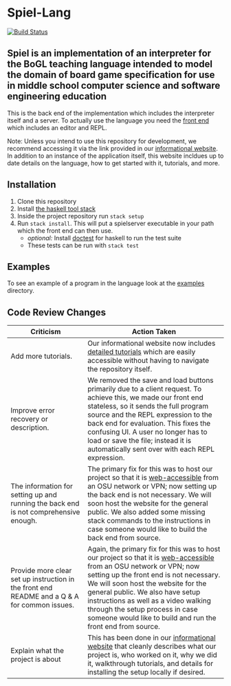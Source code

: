 # Spiel-Lang

[![Build Status](https://travis-ci.org/The-Code-In-Sheep-s-Clothing/Spiel-Lang.svg?branch=master)](https://travis-ci.org/The-Code-In-Sheep-s-Clothing/Spiel-Lang)

## Spiel is an implementation of an interpreter for the BoGL teaching language intended to model the domain of board game specification for use in middle school computer science and software engineering education

This is the back end of the implementation which includes the interpreter itself and a server. To actually use the language you need the [front end](https://github.com/The-Code-In-Sheep-s-Clothing/Spiel-Front) which includes an editor and REPL.

Note: Unless you intend to use this repository for development, we recommend accessing it via the link provided in our [informational website](https://the-code-in-sheep-s-clothing.github.io/Spiel-Lang/). In addition to an instance of the application itself, this website incldues up to date details on the language, how to get started with it, tutorials, and more.

## Installation
1. Clone this repository
2. Install [the haskell tool stack](https://docs.haskellstack.org/en/stable/install_and_upgrade/)
3. Inside the project repository run `stack setup`
4. Run `stack install`. This will put a spielserver executable in your path which the front end can then use.
   * *optional:* Install [doctest](https://hackage.haskell.org/package/doctest) for haskell to run the test suite
   * These tests can be run with `stack test`
        
## Examples 
To see an example of a program in the language look at the [examples](examples/) directory.

## Code Review Changes
| Criticism                                                                                    | Action Taken                                                                                                                                                                                                                                                                                                                                                                                                     |
|----------------------------------------------------------------------------------------------|------------------------------------------------------------------------------------------------------------------------------------------------------------------------------------------------------------------------------------------------------------------------------------------------------------------------------------------------------------------------------------------------------------------|
| Add more tutorials.                                                                          | Our informational website now includes [detailed tutorials](https://the-code-in-sheep-s-clothing.github.io/Spiel-Lang/Tutorials/All.html) which are easily accessible without having to navigate the repository itself.                                                                                                                                                                                          |
| Improve error recovery or description.                                                       | We removed the save and load buttons primarily due to a client request. To achieve this, we made our front end stateless, so it sends the full program source and the REPL expression to the back end for evaluation. This fixes the confusing UI. A user no longer has to load or save the file; instead it is automatically sent over with each REPL expression.                                               |
| The information for setting up and running the back end is not comprehensive enough.         | The primary fix for this was to host our project so that it is [web-accessible](http://access.engr.orst.edu:5168/) from an OSU network or VPN; now setting up the back end is not necessary. We will soon host the website for the general public. We also added some missing stack commands to the instructions in case someone would like to build the back end from source.                                          |
| Provide more clear set up instruction in the front end README and a Q & A for common issues. | Again, the primary fix for this was to host our project so that it is [web-accessible](http://access.engr.orst.edu:5168/ ) from an OSU network or VPN; now setting up the front end is not necessary. We will soon host the website for the general public. We also have setup instructions as well as a video walking through the setup process in case someone would like to build and run the front end from source. |
| Explain what the project is about                                                            | This has been done in our [informational website](https://the-code-in-sheep-s-clothing.github.io/Spiel-Lang/) that cleanly describes what our project is, who worked on it, why we did it, walkthrough tutorials, and details for installing the setup locally if desired.                                                                                                                                       |
